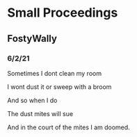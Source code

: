 # Small Proceedings

## FostyWally

### 6/2/21

Sometimes I dont clean my room

I wont dust it or sweep with a broom

And so when I do

The dust mites will sue

And in the court of the mites I am doomed.
